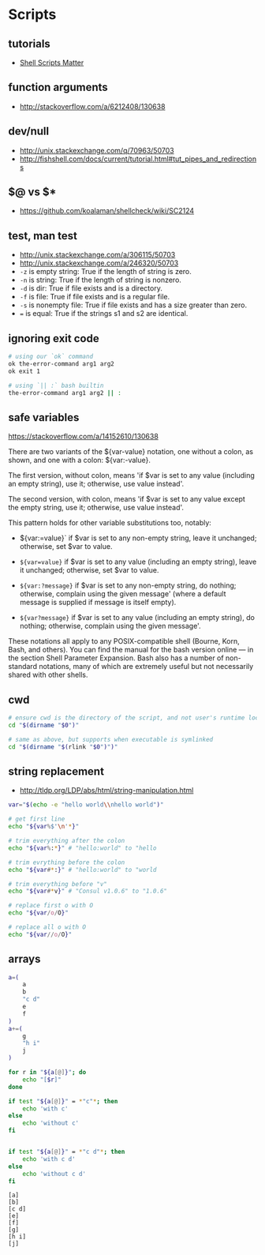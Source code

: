 # Scripts

## tutorials

-   [Shell Scripts Matter](https://dev.to/thiht/shell-scripts-matter)

## function arguments

-   http://stackoverflow.com/a/6212408/130638

## dev/null

-   http://unix.stackexchange.com/q/70963/50703
-   http://fishshell.com/docs/current/tutorial.html#tut_pipes_and_redirections

## $@ vs $\*

-   https://github.com/koalaman/shellcheck/wiki/SC2124

## test, man test

-   http://unix.stackexchange.com/a/306115/50703
-   http://unix.stackexchange.com/a/246320/50703
-   `-z` is empty string: True if the length of string is zero.
-   `-n` is string: True if the length of string is nonzero.
-   `-d` is dir: True if file exists and is a directory.
-   `-f` is file: True if file exists and is a regular file.
-   `-s` is nonempty file: True if file exists and has a size greater than zero.
-   `=` is equal: True if the strings s1 and s2 are identical.

## ignoring exit code

```bash
# using our `ok` command
ok the-error-command arg1 arg2
ok exit 1

# using `|| :` bash builtin
the-error-command arg1 arg2 || :
```

## safe variables

https://stackoverflow.com/a/14152610/130638

There are two variants of the ${var-value} notation, one without a colon, as shown, and one with a colon: ${var:-value}.

The first version, without colon, means 'if \$var is set to any value (including an empty string), use it; otherwise, use value instead'.

The second version, with colon, means 'if \$var is set to any value except the empty string, use it; otherwise, use value instead'.

This pattern holds for other variable substitutions too, notably:

-   ${var:=value}`
    if $var is set to any non-empty string, leave it unchanged; otherwise, set \$var to value.

-   `${var=value}`
    if $var is set to any value (including an empty string), leave it unchanged; otherwise, set $var to value.

-   `${var:?message}`
    if \$var is set to any non-empty string, do nothing; otherwise, complain using the given message' (where a default message is supplied if message is itself empty).

-   `${var?message}`
    if \$var is set to any value (including an empty string), do nothing; otherwise, complain using the given message'.

These notations all apply to any POSIX-compatible shell (Bourne, Korn, Bash, and others). You can find the manual for the bash version online — in the section Shell Parameter Expansion. Bash also has a number of non-standard notations, many of which are extremely useful but not necessarily shared with other shells.

## cwd

```bash
# ensure cwd is the directory of the script, and not user's runtime location
cd "$(dirname "$0")"

# same as above, but supports when executable is symlinked
cd "$(dirname "$(rlink "$0")")"
```

## string replacement

-   http://tldp.org/LDP/abs/html/string-manipulation.html

```bash
var="$(echo -e "hello world\\nhello world")"

# get first line
echo "${var%$'\n'*}"

# trim everything after the colon
echo "${var%:*}" # "hello:world" to "hello

# trim evrything before the colon
echo "${var#*:}" # "hello:world" to "world

# trim everything before "v"
echo "${var#*v}" # "Consul v1.0.6" to "1.0.6"

# replace first o with O
echo "${var/o/O}"

# replace all o with O
echo "${var//o/O}"

```

## arrays

```bash
a=(
	a
	b
	"c d"
	e
	f
)
a+=(
	g
	"h i"
	j
)

for r in "${a[@]}"; do
    echo "[$r]"
done

if test "${a[@]}" = *"c"*; then
	echo 'with c'
else
	echo 'without c'
fi


if test "${a[@]}" = *"c d"*; then
	echo 'with c d'
else
	echo 'without c d'
fi
```

```
[a]
[b]
[c d]
[e]
[f]
[g]
[h i]
[j]
```
